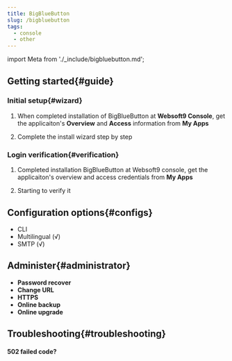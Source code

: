 ```yaml
---
title: BigBlueButton
slug: /bigbluebutton
tags:
  - console
  - other
---
```


import Meta from './_include/bigbluebutton.md';

<Meta name="meta" />

## Getting started{#guide}

### Initial setup{#wizard}

1. When completed installation of BigBlueButton at **Websoft9 Console**, get the applicaiton's **Overview** and **Access** information from **My Apps**  

2. Complete the install wizard step by step

### Login verification{#verification}

1. Completed installation BigBlueButton at Websoft9 console, get the applicaiton's overview and access credentials from **My Apps**  

2. Starting to verify it

## Configuration options{#configs}

- CLI
- Multilingual (√)
- SMTP (√)

## Administer{#administrator}

- **Password recover**
- **Change URL**
- **HTTPS**
- **Online backup**
- **Online upgrade**

## Troubleshooting{#troubleshooting}

#### 502 failed code?